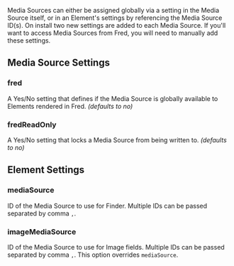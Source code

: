 Media Sources can either be assigned globally via a setting in the Media Source itself, or in an Element's settings by referencing the Media Source ID(s). On install two new settings are added to each Media Source. If you'll want to access Media Sources from Fred, you will need to manually add these settings.

## Media Source Settings

### fred
A Yes/No setting that defines if the Media Source is globally available to Elements rendered in Fred. _(defaults to no)_
### fredReadOnly
A Yes/No setting that locks a Media Source from being written to. _(defaults to no)_

## Element Settings
### mediaSource
ID of the Media Source to use for Finder. Multiple IDs can be passed separated by comma `,`.

### imageMediaSource
ID of the Media Source to use for Image fields. Multiple IDs can be passed separated by comma `,`. This option overrides `mediaSource`.